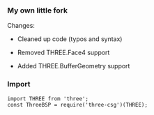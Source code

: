 ### My own little fork

Changes:

- Cleaned up code (typos and syntax)

- Removed THREE.Face4 support

- Added THREE.BufferGeometry support

### Import
```
import THREE from 'three';
const ThreeBSP = require('three-csg')(THREE);

```




